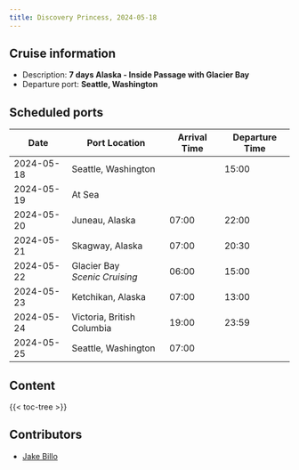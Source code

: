 ```yaml
---
title: Discovery Princess, 2024-05-18
---
```

<!-- markdownlint-disable MD033 -->

## Cruise information

* Description: **7 days Alaska - Inside Passage with Glacier Bay**
* Departure port: **Seattle, Washington**

## Scheduled ports

<table>
<thead>
<tr>
<th>Date</th><th>Port Location</th><th>Arrival Time</th><th>Departure Time</th>
</tr>
</thead>
<tbody>
<tr>
    <td>2024-05-18</td><td>Seattle, Washington</td><td>&nbsp;</td><td>15:00</td>
</tr>
<tr>
    <td>2024-05-19</td><td colspan="3">At Sea</td>
</tr>
<tr>
    <td>2024-05-20</td><td>Juneau, Alaska</td><td>07:00</td><td>22:00</td>
</tr>
<tr>
    <td>2024-05-21</td><td>Skagway, Alaska</td><td>07:00</td><td>20:30</td>
</tr>
<tr>
    <td>2024-05-22</td>
    <td>Glacier Bay<br /><em>Scenic Cruising</em></td>
    <td>06:00</td><td>15:00</td>
</tr>
<tr>
    <td>2024-05-23</td><td>Ketchikan, Alaska</td><td>07:00</td><td>13:00</td>
</tr>
<tr>
    <td>2024-05-24</td><td>Victoria, British Columbia</td><td>19:00</td><td>23:59</td>
</tr>
<tr>
    <td>2024-05-25</td><td>Seattle, Washington</td><td>07:00</td><td>&nbsp;</td>
</tr>
</tbody>
</table>

## Content

{{< toc-tree >}}

## Contributors

* [Jake Billo](https://jakebillo.com/)
